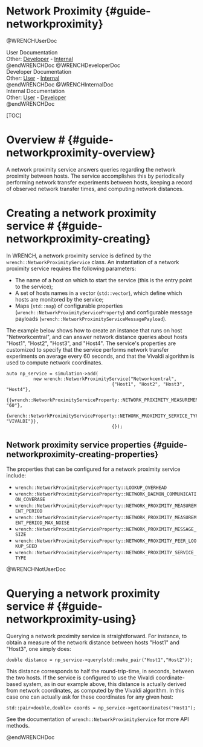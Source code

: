 Network Proximity                        {#guide-networkproximity}
==========

@WRENCHUserDoc <div class="doc-type">User Documentation</div><div class="doc-link">Other: <a href="../developer/guide-networkproximity.html">Developer</a> - <a href="../internal/guide-networkproximity.html">Internal</a></div> @endWRENCHDoc
@WRENCHDeveloperDoc  <div class="doc-type">Developer Documentation</div><div class="doc-link">Other: <a href="../user/guide-networkproximity.html">User</a> - <a href="../internal/guide-networkproximity.html">Internal</a></div> @endWRENCHDoc
@WRENCHInternalDoc  <div class="doc-type">Internal Documentation</div><div class="doc-link">Other: <a href="../user/guide-networkproximity.html">User</a> -  <a href="../developer/guide-networkproximity.html">Developer</a></div> @endWRENCHDoc

[TOC]

# Overview #            {#guide-networkproximity-overview}

A network proximity service answers queries regarding the network proximity
between hosts. The service accomplishes this by periodically performing network transfer experiments
between hosts, keeping a record of observed network transfer times, and computing network distances.


# Creating a network proximity service #        {#guide-networkproximity-creating}

In WRENCH, a network proximity service is defined by the
`wrench::NetworkProximityService` class. An instantiation of a network
proximity service requires the following parameters:

- The name of a host on which to start the service (this is the entry point to the service);
- A set of hosts names in a vector (`std::vector`), which define which hosts are monitored by the service;
- Maps (`std::map`) of configurable properties (`wrench::NetworkProximityServiceProperty`) and configurable message payloads (`wrench::NetworkProximityServiceMessagePayload`).
  
The example below shows how to create an instance 
that runs on host "Networkcentral", and can answer network distance queries about 
hosts "Host1", "Host2", "Host3", and "Host4".  The service's properties are
customized to specify that the service performs network transfer experiments on average every 60 seconds, and that the Vivaldi algorithm is used to compute network coordinates.

~~~~~~~~~~~~~{.cpp}
auto np_service = simulation->add(
          new wrench::NetworkProximityService("Networkcentral", 
                                       {"Host1", "Host2", "Host3", "Host4"},
                                       {{wrench::NetworkProximityServiceProperty::NETWORK_PROXIMITY_MEASUREMENT_PERIOD, "60"},
                                        {wrench::NetworkProximityServiceProperty::NETWORK_PROXIMITY_SERVICE_TYPE, "VIVALDI"}},
                                       {});
~~~~~~~~~~~~~

## Network proximity service properties             {#guide-networkproximity-creating-properties}


The properties that can be configured for a network proximity service include:

- `wrench::NetworkProximityServiceProperty::LOOKUP_OVERHEAD`
- `wrench::NetworkProximityServiceProperty::NETWORK_DAEMON_COMMUNICATION_COVERAGE`
- `wrench::NetworkProximityServiceProperty::NETWORK_PROXIMITY_MEASUREMENT_PERIOD`
- `wrench::NetworkProximityServiceProperty::NETWORK_PROXIMITY_MEASUREMENT_PERIOD_MAX_NOISE`
- `wrench::NetworkProximityServiceProperty::NETWORK_PROXIMITY_MESSAGE_SIZE`
- `wrench::NetworkProximityServiceProperty::NETWORK_PROXIMITY_PEER_LOOKUP_SEED`
- `wrench::NetworkProximityServiceProperty::NETWORK_PROXIMITY_SERVICE_TYPE`


@WRENCHNotUserDoc

# Querying a network proximity service #        {#guide-networkproximity-using}

Querying a network proximity service is straightforward. For instance, to
obtain a measure of the network distance between hosts "Host1" and "Host3", one
simply does:

~~~~~~~~~~~~~{.cpp}
double distance = np_service->query(std::make_pair("Host1","Host2"));
~~~~~~~~~~~~~

This distance corresponds to half the round-trip-time, in seconds, between the
two hosts.
If the service is configured to use the Vivaldi coordinate-based system, as in our
example above, this distance is actually derived from network coordinates, as computed
by the Vivaldi algorithm. In this case one can actually ask for these coordinates for any given host:

~~~~~~~~~~~~~{.cpp}
std::pair<double,double> coords = np_service->getCoordinates("Host1");
~~~~~~~~~~~~~

See the documentation of `wrench::NetworkProximityService` for more API methods.


@endWRENCHDoc
